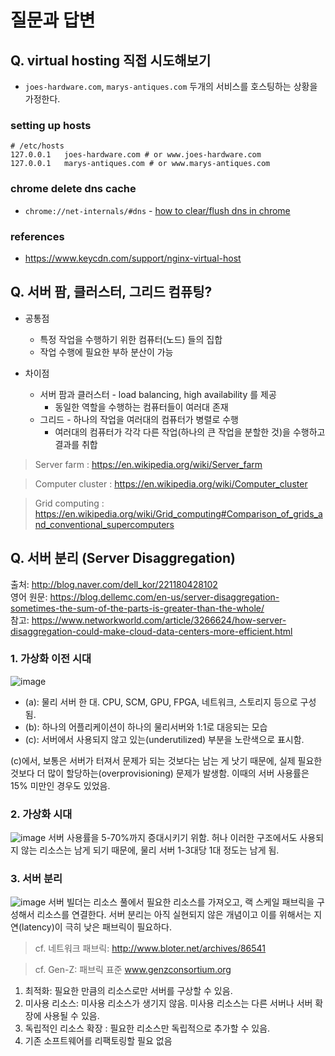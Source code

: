 # 질문과 답변

## Q. virtual hosting 직접 시도해보기

* `joes-hardware.com`, `marys-antiques.com` 두개의 서비스를 호스팅하는 상황을 가정한다.

### setting up hosts
```
# /etc/hosts
127.0.0.1   joes-hardware.com # or www.joes-hardware.com
127.0.0.1   marys-antiques.com # or www.marys-antiques.com
```
    
### chrome delete dns cache

- `chrome://net-internals/#dns` - [how to clear/flush dns in chrome](https://superuser.com/questions/203674/how-to-clear-flush-the-dns-cache-in-google-chrome)

### references

* https://www.keycdn.com/support/nginx-virtual-host

## Q. 서버 팜, 클러스터, 그리드 컴퓨팅?
* 공통점
    * 특정 작업을 수행하기 위한 컴퓨터(노드) 들의 집합
    * 작업 수행에 필요한 부하 분산이 가능

* 차이점
    * 서버 팜과 클러스터 - load balancing, high availability 를 제공
        * 동일한 역할을 수행하는 컴퓨터들이 여러대 존재
    * 그리드 - 하나의 작업을 여러대의 컴퓨터가 병렬로 수행
        * 여러대의 컴퓨터가 각각 다른 작업(하나의 큰 작업을 분할한 것)을 수행하고 결과를 취합


>Server farm : https://en.wikipedia.org/wiki/Server_farm

> Computer cluster : https://en.wikipedia.org/wiki/Computer_cluster

> Grid computing : https://en.wikipedia.org/wiki/Grid_computing#Comparison_of_grids_and_conventional_supercomputers

## Q. 서버 분리 (Server Disaggregation)
출처: http://blog.naver.com/dell_kor/221180428102  
영어 원문: https://blog.dellemc.com/en-us/server-disaggregation-sometimes-the-sum-of-the-parts-is-greater-than-the-whole/  
참고: https://www.networkworld.com/article/3266624/how-server-disaggregation-could-make-cloud-data-centers-more-efficient.html

### 1. 가상화 이전 시대
![image](https://user-images.githubusercontent.com/22112344/76206013-a8572800-623e-11ea-9cbb-c0de4dff0022.png)

- (a): 물리 서버 한 대. CPU, SCM, GPU, FPGA, 네트워크, 스토리지 등으로 구성됨.
- (b): 하나의 어플리케이션이 하나의 물리서버와 1:1로 대응되는 모습
- (c): 서버에서 사용되지 않고 있는(underutilized) 부분을 노란색으로 표시함. 
 
(c)에서, 보통은 서버가 터져서 문제가 되는 것보다는 남는 게 낫기 때문에, 실제 필요한 것보다 더 많이 할당하는(overprovisioning) 문제가 발생함. 이때의 서버 사용률은 15% 미만인 경우도 있었음.

### 2. 가상화 시대
![image](https://user-images.githubusercontent.com/22112344/76206404-4ba83d00-623f-11ea-949f-1c77a5019709.png)
서버 사용률을 5-70%까지 증대시키기 위함. 허나 이러한 구조에서도 사용되지 않는 리소스는 남게 되기 때문에, 물리 서버 1-3대당 1대 정도는 남게 됨.

### 3. 서버 분리
![image](https://user-images.githubusercontent.com/22112344/76206500-7abeae80-623f-11ea-8230-61756e82c597.png)
서버 빌더는 리소스 풀에서 필요한 리소스를 가져오고, 랙 스케일 패브릭을 구성해서 리소스를 연결한다. 서버 분리는 아직 실현되지 않은 개념이고 이를 위해서는 지연(latency)이 극히 낮은 패브릭이 필요하다.

> cf. 네트워크 패브릭: http://www.bloter.net/archives/86541

> cf. Gen-Z: 패브릭 표준  www.genzconsortium.org

1. 최적화: 필요한 만큼의 리소스로만 서버를 구상할 수 있음.
2. 미사용 리소스: 미사용 리소스가 생기지 않음. 미사용 리소스는 다른 서버나 서버 확장에 사용될 수 있음.
3. 독립적인 리소스 확장 : 필요한 리소스만 독립적으로 추가할 수 있음.
4. 기존 소프트웨어를 리팩토링할 필요 없음
